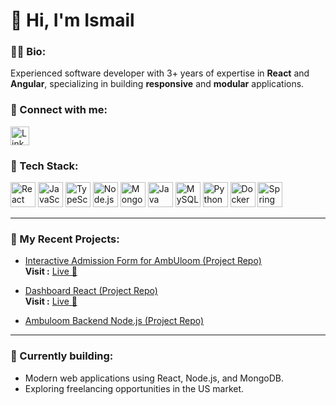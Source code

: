 # 👋 Hi, I'm Ismail

### 👨‍💻 Bio:
Experienced software developer with 3+ years of expertise in **React** and **Angular**, specializing in building **responsive** and **modular** applications.

### 🔗 Connect with me:
<a href="https://linkedin.com/in/syd-ismail" target="_blank">
  <img src="https://cdn.jsdelivr.net/gh/devicons/devicon/icons/linkedin/linkedin-original.svg" alt="LinkedIn" width="30" height="30"/>
</a>


### 🚀 Tech Stack:

<p>
  <img src="https://cdn.jsdelivr.net/gh/devicons/devicon/icons/react/react-original.svg" alt="React" width="40" height="40"/> 
  <img src="https://cdn.jsdelivr.net/gh/devicons/devicon/icons/javascript/javascript-original.svg" alt="JavaScript" width="40" height="40"/>
  <img src="https://cdn.jsdelivr.net/gh/devicons/devicon/icons/typescript/typescript-original.svg" alt="TypeScript" width="40" height="40"/>
  <img src="https://cdn.jsdelivr.net/gh/devicons/devicon/icons/nodejs/nodejs-original.svg" alt="Node.js" width="40" height="40"/>
  <img src="https://cdn.jsdelivr.net/gh/devicons/devicon/icons/mongodb/mongodb-original.svg" alt="MongoDB" width="40" height="40"/>
  <img src="https://cdn.jsdelivr.net/gh/devicons/devicon/icons/java/java-original.svg" alt="Java" width="40" height="40"/>
  <img src="https://cdn.jsdelivr.net/gh/devicons/devicon/icons/mysql/mysql-original.svg" alt="MySQL" width="40" height="40"/>
  <img src="https://cdn.jsdelivr.net/gh/devicons/devicon/icons/python/python-original.svg" alt="Python" width="40" height="40"/>
  <img src="https://cdn.jsdelivr.net/gh/devicons/devicon/icons/docker/docker-original.svg" alt="Docker" width="40" height="40"/>
  <img src="https://cdn.jsdelivr.net/gh/devicons/devicon/icons/spring/spring-original.svg" alt="Spring Boot" width="40" height="40"/>
</p>

---

### 📂 My Recent Projects:
- [Interactive Admission Form for AmbUloom (Project Repo)](https://github.com/SYED175/Admission-Form-AmbUloom)  
  **Visit :** [Live 🚀](https://admission-form-amb-uloom-v1.vercel.app)

- [Dashboard React (Project Repo)](https://github.com/SYED175/Dashboard-React)  
  **Visit :** [Live 🚀](https://dashboard-react-ten-pi.vercel.app)

- [Ambuloom Backend Node.js (Project Repo)](https://github.com/SYED175/ambuloom-backend-node)

---

### 🌱 Currently building:
- Modern web applications using React, Node.js, and MongoDB.
- Exploring freelancing opportunities in the US market.
